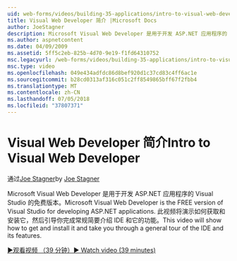 ```yaml
---
uid: web-forms/videos/building-35-applications/intro-to-visual-web-developer
title: Visual Web Developer 简介 |Microsoft Docs
author: JoeStagner
description: Microsoft Visual Web Developer 是用于开发 ASP.NET 应用程序的 Visual Studio 的免费版本。 此视频将演示如何获取并安装它，然后 t...
ms.author: aspnetcontent
ms.date: 04/09/2009
ms.assetid: 5ff5c2eb-825b-4d70-9e19-f1fd64310752
msc.legacyurl: /web-forms/videos/building-35-applications/intro-to-visual-web-developer
msc.type: video
ms.openlocfilehash: 049e434adfdc86d8bef920d1c37cd83c4ff6ac1e
ms.sourcegitcommit: b28cd0313af316c051c2ff8549865bff67f2fbb4
ms.translationtype: MT
ms.contentlocale: zh-CN
ms.lasthandoff: 07/05/2018
ms.locfileid: "37807371"
---
```

<a name="intro-to-visual-web-developer"></a><span data-ttu-id="89b66-104">Visual Web Developer 简介</span><span class="sxs-lookup"><span data-stu-id="89b66-104">Intro to Visual Web Developer</span></span>
====================
<span data-ttu-id="89b66-105">通过[Joe Stagner](https://github.com/JoeStagner)</span><span class="sxs-lookup"><span data-stu-id="89b66-105">by [Joe Stagner](https://github.com/JoeStagner)</span></span>

<span data-ttu-id="89b66-106">Microsoft Visual Web Developer 是用于开发 ASP.NET 应用程序的 Visual Studio 的免费版本。</span><span class="sxs-lookup"><span data-stu-id="89b66-106">Microsoft Visual Web Developer is the FREE version of Visual Studio for developing ASP.NET applications.</span></span> <span data-ttu-id="89b66-107">此视频将演示如何获取和安装它，然后引导你完成常规简要介绍 IDE 和它的功能。</span><span class="sxs-lookup"><span data-stu-id="89b66-107">This video will show how to get and install it and take you through a general tour of the IDE and its features.</span></span>

[<span data-ttu-id="89b66-108">&#9654;观看视频 （39 分钟）</span><span class="sxs-lookup"><span data-stu-id="89b66-108">&#9654; Watch video (39 minutes)</span></span>](https://channel9.msdn.com/Blogs/ASP-NET-Site-Videos/intro-to-visual-web-developer)

